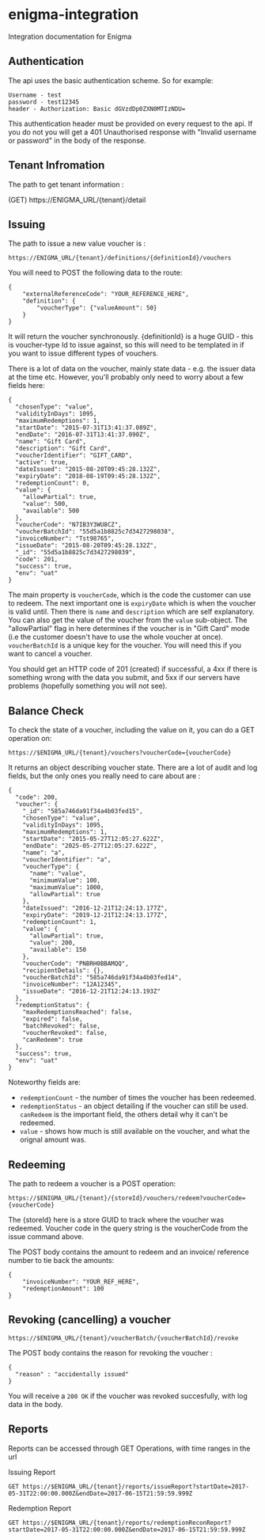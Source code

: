# enigma-integration
Integration documentation for Enigma

## Authentication

The api uses the basic authentication scheme. So for example:
```
Username - test
password - test12345 
header - Authorization: Basic dGVzdDp0ZXN0MTIzNDU= 
```

This authentication header must be provided on every request to the api. If you do not you will get a 401 Unauthorised response with "Invalid username or password" in the body of the response.

## Tenant Infromation

The path to get tenant information :

(GET)
https://ENIGMA_URL/{tenant}/detail

## Issuing

The path to issue a new value voucher is : 
```
https://ENIGMA_URL/{tenant}/definitions/{definitionId}/vouchers
```
You will need to POST the following data to the route: 

```
{
	"externalReferenceCode": "YOUR_REFERENCE_HERE",
	"definition": {
    	"voucherType": {"valueAmount": 50}
    }
}
```

It will return the voucher synchronously. {definitionId} is a huge GUID - this is voucher-type Id to issue against, so this will need to be templated in if you want to issue different types of vouchers.  

There is a lot of data on the voucher, mainly state data - e.g. the issuer data at the time etc. However, you'll probably only need to worry about a few fields here: 

```
{
  "chosenType": "value",
  "validityInDays": 1095,
  "maximumRedemptions": 1,
  "startDate": "2015-07-31T13:41:37.089Z",
  "endDate": "2016-07-31T13:41:37.090Z",
  "name": "Gift Card",
  "description": "Gift Card",
  "voucherIdentifier": "GIFT_CARD",
  "active": true,
  "dateIssued": "2015-08-20T09:45:28.132Z",
  "expiryDate": "2018-08-19T09:45:28.132Z",
  "redemptionCount": 0,
  "value": {
    "allowPartial": true,
    "value": 500,
    "available": 500
  },
  "voucherCode": "N7IB3Y3WU8CZ",
  "voucherBatchId": "55d5a1b8825c7d3427298038",
  "invoiceNumber": "Tst98765",
  "issueDate": "2015-08-20T09:45:28.132Z",
  "_id": "55d5a1b8825c7d3427298039",
  "code": 201,
  "success": true,
  "env": "uat"
}
```

The main property is `voucherCode`, which is the code the customer can use to redeem. 
The next important one is `expiryDate` which is when the voucher is valid until. 
Then there is `name` and `description` which are self explanatory. 
You can also get the value of the voucher from the `value` sub-object. The "allowPartial" flag in here determines if the voucher is in "Gift Card" mode (i.e the customer doesn't have to use the whole voucher at once). 
`voucherBatchId` is a unique key for the voucher. You will need this if you want to cancel a voucher. 

You should get an HTTP code of 201 (created) if successful, a 4xx if there is something wrong with the data you submit, and 5xx if our servers have problems (hopefully something you will not see). 

## Balance Check

To check the state of a voucher, including the value on it, you can do a GET operation on: 
```
https://$ENIGMA_URL/{tenant}/vouchers?voucherCode={voucherCode}
```
It returns an object describing voucher state. There are a lot of audit and log fields, but the only ones you really need to care about are : 

```
{
  "code": 200,
  "voucher": {
    "_id": "585a746da91f34a4b03fed15",
    "chosenType": "value",
    "validityInDays": 1095,
    "maximumRedemptions": 1,
    "startDate": "2015-05-27T12:05:27.622Z",
    "endDate": "2025-05-27T12:05:27.622Z",
    "name": "a",
    "voucherIdentifier": "a",
    "voucherType": {
      "name": "value",
      "minimumValue": 100,
      "maximumValue": 1000,
      "allowPartial": true
    },
    "dateIssued": "2016-12-21T12:24:13.177Z",
    "expiryDate": "2019-12-21T12:24:13.177Z",
    "redemptionCount": 1,
    "value": {
      "allowPartial": true,
      "value": 200,
      "available": 150
    },
    "voucherCode": "PNBRH0BBAMQQ",
    "recipientDetails": {},
    "voucherBatchId": "585a746da91f34a4b03fed14",
    "invoiceNumber": "12A12345",
    "issueDate": "2016-12-21T12:24:13.193Z"
  },
  "redemptionStatus": {
    "maxRedemptionsReached": false,
    "expired": false,
    "batchRevoked": false,
    "voucherRevoked": false,
    "canRedeem": true
  },
  "success": true,
  "env": "uat"
}
```

Noteworthy fields are: 

* `redemptionCount`  - the number of times the voucher has been redeemed. 
* `redemptionStatus` - an object detailing if the voucher can still be used. `canRedeem` is the important field, the others detail why it can't be redeemed. 
* `value` - shows how much is still available on the voucher, and what the orignal amount was.


## Redeeming

The path to redeem a voucher is a POST operation:
```
https://$ENIGMA_URL/{tenant}/{storeId}/vouchers/redeem?voucherCode={voucherCode}
``` 
The {storeId} here is a store GUID to track where the voucher was redeemed. Voucher code in the query string is the voucherCode from the issue command above.

The POST body contains the amount to redeem and an invoice/ reference number to tie back the amounts: 
```
{
	"invoiceNumber": "YOUR_REF_HERE", 
    "redemptionAmount": 100
}
```
## Revoking (cancelling) a voucher

```
https://$ENIGMA_URL/{tenant}/voucherBatch/{voucherBatchId}/revoke
```

The POST body contains the reason for revoking the voucher : 
```
{
  "reason" : "accidentally issued"
}
```
You will receive a `200 OK` if the voucher was revoked succesfully, with log data in the body. 

## Reports

Reports can be accessed through GET Operations, with time ranges in the url

Issuing Report

```
GET https://$ENIGMA_URL/{tenant}/reports/issueReport?startDate=2017-05-31T22:00:00.000Z&endDate=2017-06-15T21:59:59.999Z
```
 
Redemption Report
```
GET https://$ENIGMA_URL/{tenant}/reports/redemptionReconReport?startDate=2017-05-31T22:00:00.000Z&endDate=2017-06-15T21:59:59.999Z
```

 
